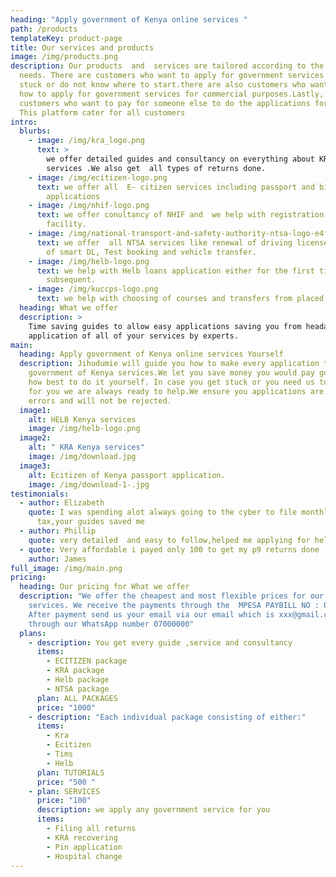 ```yaml
---
heading: "Apply government of Kenya online services "
path: /products
templateKey: product-page
title: Our services and products
image: /img/products.png
description: Our products  and  services are tailored according to the customers
  needs. There are customers who want to apply for government services but are
  stuck or do not know where to start.there are also customers who want to learn
  how to apply for government services for commercial purposes.Lastly, there are
  customers who want to pay for someone else to do the applications for them.
  This platform cater for all customers
intro:
  blurbs:
    - image: /img/kra_logo.png
      text: >
        we offer detailed guides and consultancy on everything about KRA
        services .We also get  all types of returns done.
    - image: /img/ecitizen-logo.png
      text: we offer all  E- citizen services including passport and birth certificate
        applications
    - image: /img/nhif-logo.png
      text: we offer conultancy of NHIF and  we help with registration or change of
        facility.
    - image: /img/national-transport-and-safety-authority-ntsa-logo-e4f7dc41a9-seeklogo.com.png
      text: we offer  all NTSA services like renewal of driving licenses,application
        of smart DL, Test booking and vehicle transfer.
    - image: /img/helb-logo.png
      text: we help with Helb loans application either for the first time or
        subsequent.
    - image: /img/kuccps-logo.png
      text: we help with choosing of courses and transfers from placed institutions.
  heading: What we offer
  description: >
    Time saving guides to allow easy applications saving you from headaches,
    application of all of your services by experts.
main:
  heading: Apply government of Kenya online services Yourself
  description: Jihudumie will guide you how to make every application to access
    government of Kenya services.We let you save money you would pay guiding you
    how best to do it yourself. In case you get stuck or you need us to do it
    for you we are always ready to help.We ensure you applications are free of
    errors and will not be rejected.
  image1:
    alt: HELB Kenya services
    image: /img/helb-logo.png
  image2:
    alt: " KRA Kenya services"
    image: /img/download.jpg
  image3:
    alt: Ecitizen of Kenya passport application.
    image: /img/download-1-.jpg
testimonials:
  - author: Elizabeth
    quote: I was spending alot always going to the cyber to file monthly rent income
      tax,your guides saved me
  - author: Phillip
    quote: very detailed  and easy to follow,helped me applying for helb loan
  - quote: Very affordable i payed only 100 to get my p9 returns done
    author: James
full_image: /img/main.png
pricing:
  heading: Our pricing for What we offer
  description: "We offer the cheapest and most flexible prices for our guides and
    services. We receive the payments through the  MPESA PAYBILL NO : 00000 .
    After payment send us your email via our email which is xxx@gmail.com or
    through our WhatsApp number 07000000"
  plans:
    - description: You get every guide ,service and consultancy
      items:
        - ECITIZEN package
        - KRA package
        - Helb package
        - NTSA package
      plan: ALL PACKAGES
      price: "1000"
    - description: "Each individual package consisting of either:"
      items:
        - Kra
        - Ecitizen
        - Tims
        - Helb
      plan: TUTORIALS
      price: "500 "
    - plan: SERVICES
      price: "100"
      description: we apply any government service for you
      items:
        - Filing all returns
        - KRA recovering
        - Pin application
        - Hospital change
---
```

